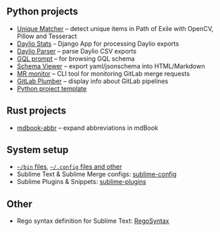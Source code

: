 ## Python projects

- [Unique Matcher](https://github.com/staticf0x/unique-matcher) – detect unique items in Path of Exile with OpenCV, Pillow and Tesseract
- [Daylio Stats](https://github.com/staticf0x/daylio-stats) – Django App for processing Daylio exports
- [Daylio Parser](https://github.com/staticf0x/daylio-parser) – parse Daylio CSV exports
- [GQL prompt](https://github.com/staticf0x/gql-prompt) – for browsing GQL schema
- [Schema Viewer](https://github.com/staticf0x/schema-viewer) – export yaml/jsonschema into HTML/Markdown
- [MR monitor](https://github.com/staticf0x/mrmonitor) – CLI tool for monitoring GitLab merge requests
- [GitLab Plumber](https://github.com/staticf0x/gitlab-plumber) – display info about GitLab pipelines
- [Python project template](https://github.com/staticf0x/python-project-template)

## Rust projects

- [mdbook-abbr](https://github.com/staticf0x/mdbook-abbr) – expand abbreviations in mdBook

## System setup

- [`~/bin` files](https://github.com/staticf0x/bin), [`~/.config` files and other](https://github.com/staticf0x/config)
- Sublime Text & Sublime Merge configs: [sublime-config](https://github.com/staticf0x/sublime-config)
- Sublime Plugins & Snippets: [sublime-plugins](https://github.com/staticf0x/sublime-plugins)

## Other

- Rego syntax definition for Sublime Text: [RegoSyntax](https://github.com/staticf0x/RegoSyntax)
